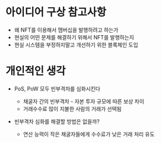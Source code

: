 # 아이디어 구상 참고사항

- 왜 NFT를 이용해서 맴버십을 발행하려고 하는가
- 현실의 어떤 문제를 해결하기 위해서 NFT를 발행하는지
- 현실 시스템을 부정하지말고 개선하기 위한 블록체인 도입



# 개인적인 생각

- PoS, PoW 모두 빈부격차를 심화시킨다

  - 채굴자 간의 빈부격차 - 자본 투자 규모에 따른 보상 차이
  - 거래수수료 많이 지불한 사람의 거래가 선택됨

- 빈부격차 심화를 해결할 방법은 없을까?

  - 연산 능력이 작은 채굴자들에게 수수료가 낮은 거래 처리 유도

  